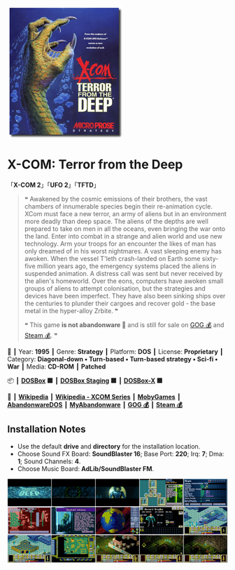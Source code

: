 ![](Thumbnail.png "application-thumbnail")

# X-COM: Terror from the Deep

「**X-COM 2**」「**UFO 2**」「**TFTD**」

> ❝ Awakened by the cosmic emissions of their brothers, the vast chambers of innumerable species begin their re-animation cycle. XCom must face a new terror, an army of aliens but in an environment more deadly than deep space. The aliens of the depths are well prepared to take on men in all the oceans, even bringing the war onto the land. Enter into combat in a strange and alien world and use new technology. Arm your troops for an encounter the likes of man has only dreamed of in his worst nightmares. A vast sleeping enemy has awoken. When the vessel T'leth crash-landed on Earth some sixty-five million years ago, the emergency systems placed the aliens in suspended animation. A distress call was sent but never received by the alien's homeworld. Over the eons, computers have awoken small groups of aliens to attempt colonisation, but the strategies and devices have been imperfect. They have also been sinking ships over the centuries to plunder their cargoes and recover gold - the base metal in the hyper-alloy Zrbite. ❞
>
> ❝ This game **is not abandonware 🚫** and is still for sale on [GOG 💰](https://www.gog.com/en/game/xcom_terror_from_the_deep) and [Steam 💰](https://store.steampowered.com/app/7650/XCOM_Terror_From_the_Deep/). ❞
>

📌 ┃ Year: **1995** ┃ Genre: **Strategy** ┃ Platform: **DOS** ┃ License: **Proprietary** ┃ Category: **Diagonal-down • Turn-based • Turn-based strategy • Sci-fi • War** ┃ Media: **CD-ROM** ┃ **Patched** 

📦 ┃ **[DOSBox](https://www.dosbox.com/) 🟩** ┃ **[DOSBox Staging](https://dosbox-staging.github.io/) 🟩** ┃ **[DOSBox-X](https://dosbox-x.com/) 🟩** 

📎 ┃ **[Wikipedia](https://en.wikipedia.org/wiki/X-COM:_Terror_from_the_Deep)** ┃ **[Wikipedia - XCOM Series](https://en.wikipedia.org/wiki/XCOM)** ┃ **[MobyGames](https://www.mobygames.com/game/543/x-com-terror-from-the-deep/)** ┃ **[AbandonwareDOS](https://www.abandonwaredos.com/abandonware-game.php?abandonware=X-COM%3A+Terror+from+the+Deep&gid=1531)** ┃ **[MyAbandonware](https://www.myabandonware.com/game/x-com-terror-from-the-deep-1pk)** ┃ **[GOG 💰](https://www.gog.com/en/game/xcom_terror_from_the_deep)** ┃ **[Steam 💰](https://store.steampowered.com/app/7650/XCOM_Terror_From_the_Deep/)** 

## Installation Notes
- Use the default **drive** and **directory** for the installation location.
- Choose Sound FX Board: **SoundBlaster 16**; Base Port: **220**; Irq: **7**; Dma: **1**; Sound Channels: **4**.
- Choose Music Board: **AdLib/SoundBlaster FM**.

![](Montage.png "X-COM: Terror from the Deep")

